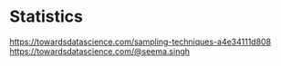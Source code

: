 # Statistics

https://towardsdatascience.com/sampling-techniques-a4e34111d808
https://towardsdatascience.com/@seema.singh
